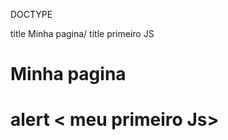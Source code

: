 DOCTYPE <html></html>

<html long pt br"></html>

<head></head>
<title></title> title Minha pagina/ title
<meta charset ult ''8> primeiro JS
<bODY></bODY>
<bODY></bODY>
<html></html>
<h1> Minha pagina <h1>
alert < meu primeiro Js>
<script type '' text ( java script '' src =  Js(Main. Js ''>
var name = Candido Finda'';
alert < Meu primeiro Js" );
alert < Bem vindo = nome '');
var idade = 26;
alert < nome = tem = idade = 26);






